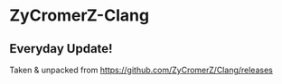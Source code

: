 # ZyCromerZ-Clang
## Everyday Update!
Taken &amp; unpacked from https://github.com/ZyCromerZ/Clang/releases
